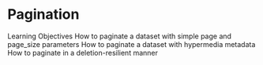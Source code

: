 # Pagination
Learning Objectives
How to paginate a dataset with simple page and page_size parameters
How to paginate a dataset with hypermedia metadata
How to paginate in a deletion-resilient manner
